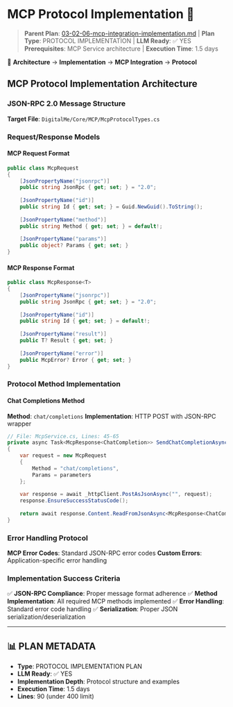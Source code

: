 # MCP Protocol Implementation 📡

> **Parent Plan**: [03-02-06-mcp-integration-implementation.md](../03-02-06-mcp-integration-implementation.md) | **Plan Type**: PROTOCOL IMPLEMENTATION | **LLM Ready**: ✅ YES  
> **Prerequisites**: MCP Service architecture | **Execution Time**: 1.5 days

📍 **Architecture** → **Implementation** → **MCP Integration** → **Protocol**

## MCP Protocol Implementation Architecture

### JSON-RPC 2.0 Message Structure
**Target File**: `DigitalMe/Core/MCP/McpProtocolTypes.cs`

### Request/Response Models

#### MCP Request Format
```csharp
public class McpRequest
{
    [JsonPropertyName("jsonrpc")]
    public string JsonRpc { get; set; } = "2.0";
    
    [JsonPropertyName("id")]
    public string Id { get; set; } = Guid.NewGuid().ToString();
    
    [JsonPropertyName("method")]
    public string Method { get; set; } = default!;
    
    [JsonPropertyName("params")]
    public object? Params { get; set; }
}
```

#### MCP Response Format  
```csharp
public class McpResponse<T>
{
    [JsonPropertyName("jsonrpc")]
    public string JsonRpc { get; set; } = "2.0";
    
    [JsonPropertyName("id")]
    public string Id { get; set; } = default!;
    
    [JsonPropertyName("result")]
    public T? Result { get; set; }
    
    [JsonPropertyName("error")]
    public McpError? Error { get; set; }
}
```

### Protocol Method Implementation

#### Chat Completions Method
**Method**: `chat/completions`
**Implementation**: HTTP POST with JSON-RPC wrapper

```csharp
// File: McpService.cs, Lines: 45-65
private async Task<McpResponse<ChatCompletion>> SendChatCompletionAsync(McpChatParams parameters)
{
    var request = new McpRequest
    {
        Method = "chat/completions",
        Params = parameters
    };
    
    var response = await _httpClient.PostAsJsonAsync("", request);
    response.EnsureSuccessStatusCode();
    
    return await response.Content.ReadFromJsonAsync<McpResponse<ChatCompletion>>();
}
```

### Error Handling Protocol
**MCP Error Codes**: Standard JSON-RPC error codes
**Custom Errors**: Application-specific error handling

### Implementation Success Criteria

✅ **JSON-RPC Compliance**: Proper message format adherence
✅ **Method Implementation**: All required MCP methods implemented
✅ **Error Handling**: Standard error code handling
✅ **Serialization**: Proper JSON serialization/deserialization

---

## 📊 PLAN METADATA

- **Type**: PROTOCOL IMPLEMENTATION PLAN
- **LLM Ready**: ✅ YES
- **Implementation Depth**: Protocol structure and examples
- **Execution Time**: 1.5 days
- **Lines**: 90 (under 400 limit)